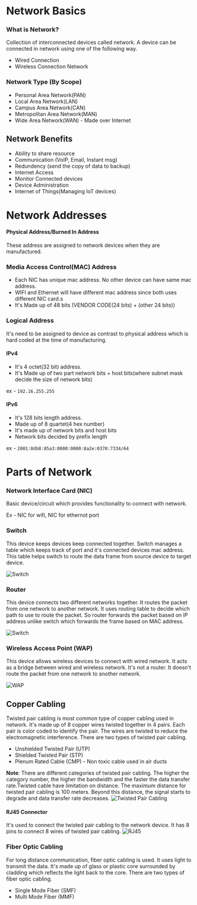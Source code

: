 # Network Basics

### What is Network?
Collection of interconnected devices called network.
A device can be connected in network using one of the following way.
- Wired Connection
- Wireless Connection Network

### Network Type (By Scope)
- Personal Area Network(PAN)
- Local Area Network(LAN)
- Campus Area Network(CAN)
- Metropolitan Area Network(MAN)
- Wide Area Network(WAN) - Made over Internet

## Network Benefits
- Ability to share resource
- Communication (VoIP, Email, Instant msg)
- Redundency (send the copy of data to backup)
- Internet Access
- Monitor Connected devices
- Device Administration
- Internet of Things(Managing IoT devices)

# Network Addresses

#### Physical Address/Burned In Address
These address are assigned to network devices when they are manufactured.

### Media Access Control(MAC) Address
- Each NIC has unique mac address. No other device can have same mac address.
- WIFI and Ethernet will have different mac address since both uses different NIC card.s
- It's Made up of 48 bits (VENDOR CODE(24 bits) + (other 24 bits))

### Logical Address
It's need to be assigned to device as contrast to physical address which is hard coded at the time of manufacturing.
#### IPv4
- It's 4 octet(32 bit) address.
- It's Made up of two part network bits + host bits(where subnet mask decide the size of network bits)

ex - `192.16.255.255`

#### IPv6
- It's 128 bits length address.
- Made up of 8 quartet(4 hex number)
- It's made up of network bits and host bits
- Network bits decided by prefix length

ex - `2001:0db8:85a3:0000:0000:8a2e:0370:7334/64`

# Parts of Network

### Network Interface Card (NIC)
Basic device/circuit which provides functionality to connect with network.

Ex - NIC for wifi, NIC for ethernot port

### Switch
This device keeps devices keep connected together. Switch manages a table which keeps track of port and it's connected devices mac address. This table helps switch to route the data frame from source device to target device.

<!-- image -->
![Switch](./switch.png)

### Router
This device connects two different networks together. It routes the packet from one network to another network. It uses routing table to decide which path to use to route the packet. So router forwards the packet based on IP address unlike switch which forwards the frame based on MAC address.

![Switch](./router.png)

### Wireless Access Point (WAP)
This device allows wireless devices to connect with wired network. It acts as a bridge between wired and wireless network.
It's not a router. It doesn't route the packet from one network to another network.

![WAP](./wireless_ap.png)

## Copper Cabling
Twisted pair cabling is most common type of copper cabling used in network. It's made up of 8 copper wires twisted together in 4 pairs. Each pair is color coded to identify the pair. The wires are twisted to reduce the electromagnetic interference.
There are two types of twisted pair cabling.
- Unshielded Twisted Pair (UTP)
- Shielded Twisted Pair (STP)
- Plenum Rated Cable (CMP) - Non toxic cable used in air ducts

**Note**: There are different categories of twisted pair cabling. The higher the category number, the higher the bandwidth and the faster the data transfer rate.Twisted cable have limitation on distance. The maximum distance for twisted pair cabling is 100 meters. Beyond this distance, the signal starts to degrade and data transfer rate decreases.
![Twisted Pair Cabling](./tcable_cat.png)

#### RJ45 Connector
It's used to connect the twisted pair cabling to the network device. It has 8 pins to connect 8 wires of twisted pair cabling.
![RJ45](./rj45.png)

### Fiber Optic Cabling
For long distance communication, fiber optic cabling is used. It uses light to transmit the data. It's made up of glass or plastic core surrounded by cladding which reflects the light back to the core. There are two types of fiber optic cabling.
- Single Mode Fiber (SMF)
- Multi Mode Fiber (MMF)
